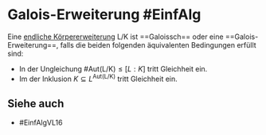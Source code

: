# Galois-Erweiterung #EinfAlg
Eine [endliche Körpererweiterung](Einf.%20Alg/Definition/Endliche%20K%C3%B6rpererweiterung.md) L/K ist ==Galoissch== oder eine ==Galois-Erweiterung==, falls
die beiden folgenden äquivalenten Bedingungen erfüllt sind:
- In der Ungleichung $\#\text{Aut(L/K)}\leq [L:K]$ tritt Gleichheit ein.
- Im der Inklusion $K\subseteq L^\text{Aut(L/K)}$ tritt Gleichheit ein.
## Siehe auch
- #EinfAlgVL16 